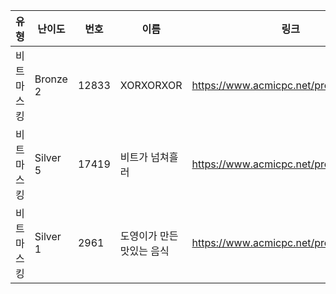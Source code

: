 |유형|난이도|번호|이름|링크|
|------|---|---|---|---|
|비트 마스킹|Bronze 2|12833|XORXORXOR|https://www.acmicpc.net/problem/12833|
|비트 마스킹|Silver 5|17419|비트가 넘쳐흘러|https://www.acmicpc.net/problem/17419|
|비트 마스킹|Silver 1|2961|도영이가 만든 맛있는 음식|https://www.acmicpc.net/problem/2961|
